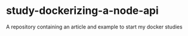 # study-dockerizing-a-node-api
A repository containing an article and example to start my docker studies
